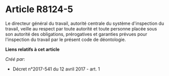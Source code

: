 # Article R8124-5

Le directeur général du travail, autorité centrale du système d'inspection du travail, veille au respect par toute autorité
et toute personne placée sous son autorité des obligations, prérogatives et garanties prévues pour l'inspection du travail
par le présent code de déontologie.

**Liens relatifs à cet article**

_Créé par_:

  - Décret n°2017-541 du 12 avril 2017 - art. 1
